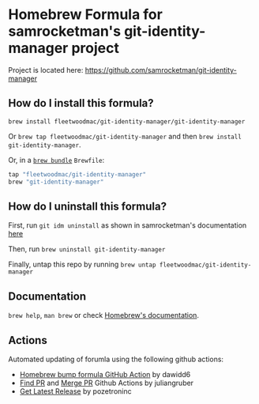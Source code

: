 # Homebrew Formula for samrocketman's git-identity-manager project

Project is located here: https://github.com/samrocketman/git-identity-manager

## How do I install this formula?

`brew install fleetwoodmac/git-identity-manager/git-identity-manager`

Or `brew tap fleetwoodmac/git-identity-manager` and then `brew install git-identity-manager`.

Or, in a [`brew bundle`](https://github.com/Homebrew/homebrew-bundle) `Brewfile`:

```ruby
tap "fleetwoodmac/git-identity-manager"
brew "git-identity-manager"
```

## How do I uninstall this formula?

First, run `git idm uninstall` as shown in samrocketman's documentation [here](https://github.com/samrocketman/git-identity-manager)

Then, run `brew uninstall git-identity-manager`

Finally, untap this repo by running `brew untap fleetwoodmac/git-identity-manager`


## Documentation

`brew help`, `man brew` or check [Homebrew's documentation](https://docs.brew.sh).

## Actions

Automated updating of forumla using the following github actions:
- [Homebrew bump formula GitHub Action](https://github.com/dawidd6/action-homebrew-bump-formula) by dawidd6
- [Find PR](https://github.com/juliangruber/find-pull-request-action/blob/master/action.yml) and [Merge PR](https://github.com/juliangruber/merge-pull-request-action) Github Actions by juliangruber
- [Get Latest Release](https://github.com/pozetroninc/github-action-get-latest-release) by pozetroninc
